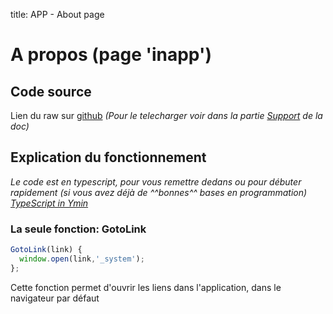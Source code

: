 title: APP - About page

# A propos (page 'inapp')
## Code source
Lien du raw sur [github](https://raw.githubusercontent.com/Blackksoulls/phoenix3/prod/phoenix/src/pages/about/about.ts) *(Pour le telecharger voir dans la partie [Support](../help.md) de la doc)*

## Explication du fonctionnement
*Le code est en typescript, pour vous remettre dedans ou pour débuter rapidement (si vous avez déjà de ^^bonnes^^ bases en programmation) [TypeScript in Ymin](https://learnxinyminutes.com/docs/typescript/)*

### La seule fonction: GotoLink
```typescript
GotoLink(link) {
  window.open(link,'_system');
};
```
Cette fonction permet d'ouvrir les liens dans l'application, dans le navigateur par défaut
